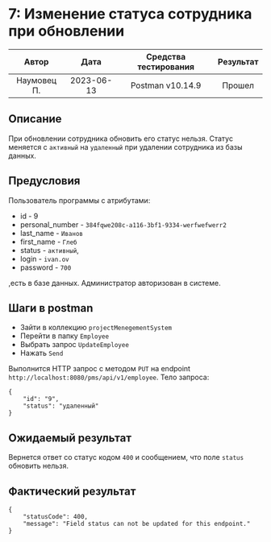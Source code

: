 # 7: Изменение статуса сотрудника при обновлении

|    Автор    |    Дата    | Средства тестирования | Результат |
|:-----------:|:----------:|:---------------------:|:---------:|
| Наумовец П. | 2023-06-13 |   Postman v10.14.9    |  Прошел   |

## Описание

При обновлении сотрудника обновить его статус нельзя. Статус меняется с `активный` на `удаленный` при удалении сотрудника из базы данных.

## Предусловия

Пользователь программы с атрибутами:

* id - 9
* personal_number - `384fqwe208c-a116-3bf1-9334-werfwefwerr2`
* last_name - `Иванов`
* first_name - `Глеб`
* status - `активный`,
* login - `ivan.ov`
* password - `700`

,есть в базе данных. Администратор авторизован в системе.

## Шаги в postman

* Зайти в коллекцию `projectMenegementSystem`
* Перейти в папку `Employee`
* Выбрать запрос `UpdateEmployee`
* Нажать `Send`

Выполнится HTTP запрос с методом `PUT` на endpoint `http://localhost:8080/pms/api/v1/employee`. Тело запроса:

```
{
    "id": "9",
    "status": "удаленный"
}
```

## Ожидаемый результат

Вернется ответ со статус кодом `400` и сообщением, что поле `status` обновить нельзя.

## Фактический результат

```
{
    "statusCode": 400,
    "message": "Field status can not be updated for this endpoint."
}
```
